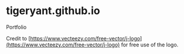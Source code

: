 # tigeryant.github.io
Portfolio

Credit to [https://www.vecteezy.com/free-vector/j-logo](https://www.vecteezy.com/free-vector/j-logo) for free use of the logo.
